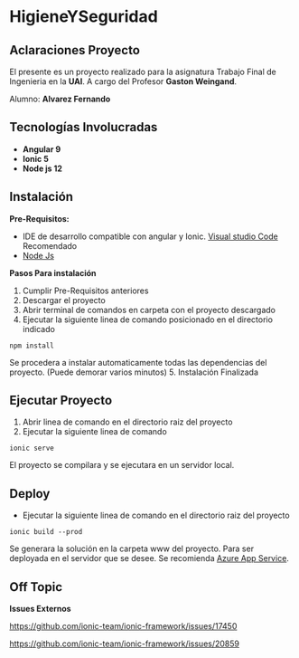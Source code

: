 # HigieneYSeguridad

## Aclaraciones Proyecto

El presente es un proyecto realizado para la asignatura Trabajo Final de Ingenieria en la **UAI**.
A cargo del Profesor **Gaston Weingand**.

Alumno: **Alvarez Fernando**

## Tecnologías Involucradas

* **Angular 9**
* **Ionic 5**
* **Node js 12**

## Instalación

**Pre-Requisitos:**

  - IDE de desarrollo compatible con angular y Ionic. [Visual studio Code ](https://code.visualstudio.com/download) Recomendado
  - [Node Js](https://nodejs.org/es/download/)
 
**Pasos Para instalación**
1. Cumplir Pre-Requisitos anteriores
2. Descargar el proyecto
3. Abrir terminal de comandos en carpeta con el proyecto descargado
4. Ejecutar la siguiente linea de comando posicionado en el directorio indicado
```
npm install
```
Se procedera a instalar automaticamente todas las dependencias del proyecto. (Puede demorar varios minutos)
5. Instalación Finalizada

## Ejecutar Proyecto

1. Abrir linea de comando en el directorio raiz del proyecto
2. Ejecutar la siguiente linea de comando
```
ionic serve
```
El proyecto se compilara y se ejecutara en un servidor local.

## Deploy

* Ejecutar la siguiente linea de comando en el directorio raiz del proyecto
```
ionic build --prod
```
Se generara la solución en la carpeta www del proyecto. Para ser deployada en el servidor que se desee. Se recomienda [Azure App Service](https://azure.microsoft.com/es-es/services/app-service/).

## Off Topic

**Issues Externos**

https://github.com/ionic-team/ionic-framework/issues/17450

https://github.com/ionic-team/ionic-framework/issues/20859
